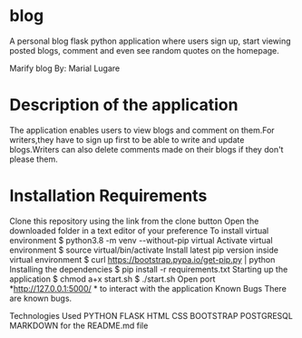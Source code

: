 # blog
A personal blog flask python application where users sign up, start viewing posted blogs, comment and even see random quotes on the homepage.

Marify blog
By: Marial Lugare

# Description of the application
The application enables users to view blogs and comment on them.For writers,they have to sign up first to be able to write and update blogs.Writers can also delete comments made on their blogs if they don't please them.


# Installation Requirements
Clone this repository using the link from the clone button
Open the downloaded folder in a text editor of your preference
To install virtual environment
$ python3.8 -m venv --without-pip virtual
Activate virtual environment
$ source virtual/bin/activate
Install latest pip version inside virtual environment
$ curl https://bootstrap.pypa.io/get-pip.py | python
Installing the dependencies
$ pip install -r requirements.txt
Starting up the application
$ chmod a+x start.sh
$ ./start.sh
Open port *http://127.0.0.1:5000/ * to interact with the application
Known Bugs
There are known bugs.

Technologies Used
PYTHON
FLASK
HTML
CSS
BOOTSTRAP
POSTGRESQL
MARKDOWN for the README.md file
